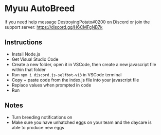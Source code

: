 # Myuu AutoBreed

If you need help message DestroyingPotato#0200 on Discord or join the support server: https://discord.gg/H6CMFgNB7k

## Instructions

- Install Node.js
- Get Visual Studio Code
- Create a new folder, open it in VSCode, then create a new javascript file within that folder
- Run `npm i discord.js-selfbot-v13` in VSCode terminal
- Copy + paste code from the index.js file into your javascript file 
- Replace values when prompted in code
- Run

## Notes

- Turn breeding notifications on
- Make sure you have unhatched eggs on your team and the daycare is able to produce new eggs
